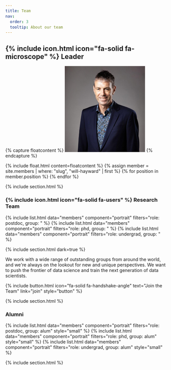 ```yaml
---
title: Team
nav:
  order: 3
  tooltip: About our team
---
```


## {% include icon.html icon="fa-solid fa-microscope" %} Leader 
{% capture floatcontent %}
<img src="images/team/hayward-2.jpg"
       style=" max-width: 250px; "
       class="portrait-image"
       loading="lazy"
       />
{% endcapture %}

{% include float.html content=floatcontent %}
{% assign member = site.members | where: "slug", "will-hayward" | first %}
{% for position in member.position %}
{% endfor %}

{% include section.html %}
### {% include icon.html icon="fa-solid fa-users" %} Research Team
{% include list.html data="members" component="portrait" filters="role: postdoc, group: " %}
{% include list.html data="members" component="portrait" filters="role: phd, group: " %}
{% include list.html data="members" component="portrait" filters="role: undergrad, group: " %}

{% include section.html dark=true %}

We work with a wide range of outstanding groups from around the world, and we're always on the lookout for new and unique perspectives.
We want to push the frontier of data science and train the next generation of data scientists.

{%
  include button.html
  icon="fa-solid fa-handshake-angle"
  text="Join the Team"
  link="join"
  style="button"
%}

{% include section.html %}

### Alumni
{% include list.html data="members" component="portrait" filters="role: postdoc, group: alum" style="small" %}
{% include list.html data="members" component="portrait" filters="role: phd, group: alum" style="small" %}
{% include list.html data="members" component="portrait" filters="role: undergrad, group: alum" style="small" %}

{% include section.html %}

